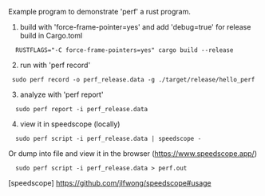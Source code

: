 Example program to demonstrate 'perf' a rust program.

1. build with 'force-frame-pointer=yes' and add 'debug=true' for release build
   in Cargo.toml

```
  RUSTFLAGS="-C force-frame-pointers=yes" cargo build --release
```

2. run with 'perf record'

```
 sudo perf record -o perf_release.data -g ./target/release/hello_perf
```

3. analyze with 'perf report'

```
  sudo perf report -i perf_release.data
```

4. view it in speedscope (locally)


```
  sudo perf script -i perf_release.data | speedscope -

```

Or dump into file and view it in the browser (https://www.speedscope.app/)

```
  sudo perf script -i perf_release.data > perf.out 
```

[speedscope] https://github.com/jlfwong/speedscope#usage
